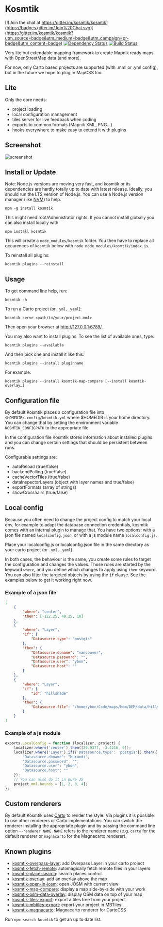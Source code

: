 # Kosmtik

[![Join the chat at https://gitter.im/kosmtik/kosmtik](https://badges.gitter.im/Join%20Chat.svg)](https://gitter.im/kosmtik/kosmtik?utm_source=badge&utm_medium=badge&utm_campaign=pr-badge&utm_content=badge)
[![Dependency Status](https://david-dm.org/kosmtik/kosmtik.svg)](https://david-dm.org/kosmtik/kosmtik)
[![Build Status](https://travis-ci.org/kosmtik/kosmtik.svg?branch=master)](https://travis-ci.org/kosmtik/kosmtik)

Very lite but extendable mapping framework to create Mapnik ready maps with
OpenStreetMap data (and more).

For now, only Carto based projects are supported (with .mml or .yml config),
but in the future we hope to plug in MapCSS too.


## Lite

Only the core needs:

- project loading
- local configuration management
- tiles server for live feedback when coding
- exports to common formats (Mapnik XML, PNG…)
- hooks everywhere to make easy to extend it with plugins


## Screenshot

![screenshot](https://raw.github.com/kosmtik/kosmtik/master/screenshot.png "Screenshot of Kosmtik")


## Install or Update

Note: Node.js versions are moving very fast, and kosmtik or its dependencies are
hardly totally up to date with latest release. Ideally, you should run the LTS
version of Node.js. You can use a Node.js version manager (like
[NVM](https://github.com/creationix/nvm)) to help.

    npm -g install kosmtik

This might need root/Administrator rights. If you cannot install globally
you can also install locally with

    npm install kosmtik

This will create a `node_modules/kosmtik` folder. You then have to replace all occurences of `kosmtik`
below with `node node_modules/kosmtik/index.js`.

To reinstall all plugins:

    kosmtik plugins --reinstall

## Usage

To get command line help, run:

    kosmtik -h

To run a Carto project (or `.yml`, `.yaml`):

    kosmtik serve <path/to/your/project.mml>

Then open your browser at http://127.0.0.1:6789/.


You may also want to install plugins. To see the list of available ones, type:

    kosmtik plugins --available

And then pick one and install it like this:

    kosmtik plugins --install pluginname

For example:

    kosmtik plugins --install kosmtik-map-compare [--install kosmtik-overlay…]


## Configuration file

By default Kosmtik places a configuration file into `$HOMEDIR/.config/kosmtik.yml`
where $HOMEDIR is your home directory. You can change that by setting the
environment variable `KOSMTIK_CONFIGPATH` to the appropriate file.

In the configuration file Kosmtik stores information about installed plugins and
you can change certain settings that should be persistent between runs.

Configurable settings are:
* autoReload (true/false)
* backendPolling (true/false)
* cacheVectorTiles (true/false)
* dataInspectorLayers (object with layer names and true/false)
* exportFormats (array of strings)
* showCrosshairs (true/false)

## Local config

Because you often need to change the project config to match your
local env, for example to adapt the database connection credentials,
kosmtik comes with an internal plugin to manage that. You have two
options: with a json file named `localconfig.json`, or with a js module
name `localconfig.js`.

Place your localconfig.js or localconfig.json file in the same directory as your
carto project (or `.yml`, `.yaml`).

In both cases, the behaviour is the same, you create some rules to target
the configuration and changes the values. Those rules are started by the
keyword `where`, and you define which changes to apply using `then`
keyword. You can also filter the targeted objects by using the `if` clause.
See the examples below to get it working right now.



### Example of a json file
```json
[
    {
        "where": "center",
        "then": [-122.25, 49.25, 10]
    },
    {
        "where": "Layer",
        "if": {
            "Datasource.type": "postgis"
        },
        "then": {
            "Datasource.dbname": "vancouver",
            "Datasource.password": "",
            "Datasource.user": "ybon",
            "Datasource.host": ""
        }
    },
    {
        "where": "Layer",
        "if": {
            "id": "hillshade"
        },
        "then": {
            "Datasource.file": "/home/ybon/Code/maps/hdm/DEM/data/hillshade.vrt"
        }
    }
]
```

### Example of a js module
```javascript
exports.LocalConfig = function (localizer, project) {
    localizer.where('center').then([29.9377, -3.4216, 9]);
    localizer.where('Layer').if({'Datasource.type': 'postgis'}).then({
        "Datasource.dbname": "burundi",
        "Datasource.password": "",
        "Datasource.user": "ybon",
        "Datasource.host": ""
    });
    // You can also do it in pure JS
    project.mml.bounds = [1, 2, 3, 4];
};

```

## Custom renderers

By default Kosmtik uses [Carto](https://github.com/mapbox/carto) to render the style. Via plugins
it is possible to use other renderers or Carto implementations. You can switch the renderer installing
the appropriate plugin and by passing the command line option `--renderer NAME`. `NAME` refers to the
renderer name (e.g. `carto` for the default renderer or `magnacarto` for the Magnacarto renderer).

## Known plugins

- [kosmtik-overpass-layer](https://github.com/kosmtik/kosmtik-overpass-layer): add Overpass Layer in your carto project
- [kosmtik-fetch-remote](https://github.com/kosmtik/kosmtik-fetch-remote): automagically fetch remote files in your layers
- [kosmtik-place-search](https://github.com/kosmtik/kosmtik-place-search): search places control
- [kosmtik-overlay](https://github.com/kosmtik/kosmtik-overlay): add an overlay above the map
- [kosmtik-open-in-josm](https://github.com/kosmtik/kosmtik-open-in-josm): open JOSM with current view
- [kosmtik-map-compare](https://github.com/kosmtik/kosmtik-map-compare): display a map side-by-side with your work
- [kosmtik-osm-data-overlay](https://github.com/kosmtik/kosmtik-osm-data-overlay): display OSM data on top of your map
- [kosmtik-tiles-export](https://github.com/kosmtik/kosmtik-tiles-export): export a tiles tree from your project
- [kosmtik-mbtiles-export](https://github.com/kosmtik/kosmtik-mbtiles-export): export your project in MBTiles
- [kosmtik-magnacarto](https://github.com/kosmtik/kosmtik-magnacarto): Magnacarto renderer for CartoCSS

Run `npm search kosmtik` to get an up to date list.
